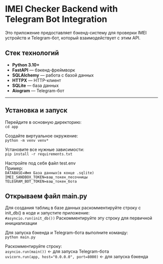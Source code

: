 # IMEI Checker Backend with Telegram Bot Integration

Это приложение предоставляет бэкенд-систему для проверки IMEI устройств и Telegram-бот, который взаимодействует с этим API. 

## Стек технологий
- **Python 3.10+**
- **FastAPI** — бэкенд-фреймворк
- **SQLAlchemy** — работа с базой данных
- **HTTPX** — HTTP-клиент
- **SQLite** — база данных
- **Aiogram** — Telegram-бот

---

## Установка и запуск

Перейдите в основную директорию:   
```cd app``` 

Создайте виртуальное окружение:  
```python -m venv venv*```

Установите все нужные зависимости:   
```pip install -r requirements.txt```

Настройте под себя файл test.env  
Пример:  
```DATABASE=Имя База данных(в конце .sqlite)```  
```IMEI_SANDBOX_TOKEN=ваш_токен_песочницы```  
```TELEGRAM_BOT_TOKEN=ваш_токен_бота```  

## Открываем файл main.py  

Для создания таблиц в базе данных раскомментируйте строку с init_db() в коде и запустите приложение:  
```#asyncio.run(init_db())``` Раскомментируйте эту строку для первичной инициализации  

Для запуска бэкенда и Telegram-бота выполните команду:  
```python main.py```  

Раскомментируйте строку:  
```asyncio.run(main())``` <- для запуска Telegram-бота  
```uvicorn.run(app, host="0.0.0.0", port=8000)``` <- для запуска бэкенда  


